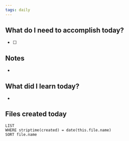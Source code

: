 ```yaml
---  
tags: daily
---  
```

  
## What do I need to accomplish today?

- [ ]  

## Notes

-  
  
## What did I learn today?

-
## Files created today

```dataview  
LIST
WHERE striptime(created) = date(this.file.name)
SORT file.name
```
